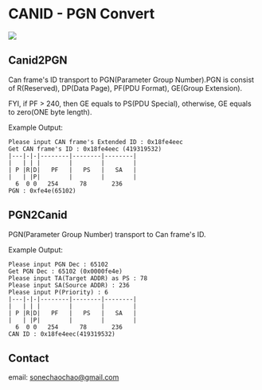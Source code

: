 # CANID - PGN Convert
![](https://img.shields.io/badge/license-MIT-000000.svg)

## Canid2PGN
Can frame's ID transport to PGN(Parameter Group Number).PGN is consist of R(Reserved), DP(Data Page), PF(PDU Format), GE(Group Extension).

FYI, if PF > 240, then GE equals to PS(PDU Special), otherwise, GE equals to zero(ONE byte length).

Example Output:

```
Please input CAN frame's Extended ID : 0x18fe4eec
Get CAN frame's ID : 0x18fe4eec (419319532)
|---|-|-|--------|--------|--------|
|   | | |        |        |        |
| P |R|D|   PF   |   PS   |   SA   |
|   | |P|        |        |        |
  6  0 0   254      78       236    
PGN : 0xfe4e(65102)
```

## PGN2Canid
PGN(Parameter Group Number) transport to Can frame's ID.

Example Output:

```
Please input PGN Dec : 65102
Get PGN Dec : 65102 (0x0000fe4e)
Please input TA(Target ADDR) as PS : 78
Please input SA(Source ADDR) : 236
Please input P(Priority) : 6
|---|-|-|--------|--------|--------|
|   | | |        |        |        |
| P |R|D|   PF   |   PS   |   SA   |
|   | |P|        |        |        |
  6  0 0   254      78       236    
CAN ID : 0x18fe4eec(419319532)
```
## Contact 

email: sonechaochao@gmail.com